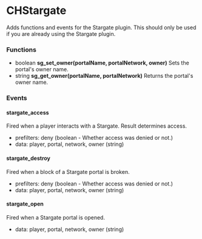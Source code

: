 # CHStargate

Adds functions and events for the Stargate plugin. This should only be used if you are already using the Stargate plugin.

### Functions

* boolean **sg_set_owner(portalName, portalNetwork, owner)** Sets the portal's owner name.
* string **sg_get_owner(portalName, portalNetwork)** Returns the portal's owner name.

### Events
#### stargate_access

Fired when a player interacts with a Stargate. Result determines access.

* prefilters: deny (boolean - Whether access was denied or not.)
* data: player, portal, network, owner (string)

#### stargate_destroy

Fired when a block of a Stargate portal is broken.

* prefilters: deny (boolean - Whether access was denied or not.)
* data: player, portal, network, owner (string)

#### stargate_open

Fired when a Stargate portal is opened.

* data: player, portal, network, owner (string)